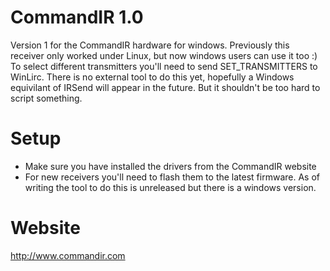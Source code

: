 CommandIR 1.0
=============

Version 1 for the CommandIR hardware for windows. Previously this receiver only worked under Linux,
but now windows users can use it too :) To select different transmitters you'll need to send
SET_TRANSMITTERS to WinLirc. There is no external tool to do this yet, hopefully a Windows equivilant
of IRSend will appear in the future. But it shouldn't be too hard to script something.

Setup
=====

- Make sure you have installed the drivers from the CommandIR website
- For new receivers you'll need to flash them to the latest firmware. As of writing the tool to do this
  is unreleased but there is a windows version.

Website
=======

http://www.commandir.com
